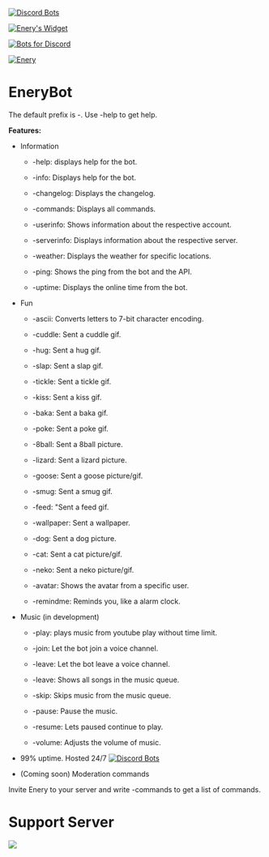 [![Discord Bots](https://discordbots.org/api/widget/567361492287094784.svg)](https://discordbots.org/bot/567361492287094784)


[![Enery's Widget](https://api.botlist.space/widget/567361492287094784/4 "Enery's Widget")](https://botlist.space/bot/567361492287094784?utm_source=bls&utm_medium=widget&utm_campaign=567361492287094784)


[![Bots for Discord](https://botsfordiscord.com/api/bot/567361492287094784/widget)](https://botsfordiscord.com/bots/567361492287094784)


[![Enery](https://bots.ondiscord.xyz/bots/567361492287094784/embed?theme=dark&showGuilds=true)](https://bots.ondiscord.xyz/bots/567361492287094784)


# EneryBot
The default prefix is -. Use -help to get help.


**Features:**


- Information


     - -help: displays help for the bot.
    
    
     - -info: Displays help for the bot.
     

     - -changelog: Displays the changelog.


     - -commands: Displays all commands.
    

     - -userinfo: Shows information about the respective account.
     
     
     - -serverinfo: Displays information about the respective server.
    
    
     - -weather: Displays the weather for specific locations.     


     - -ping: Shows the ping from the bot and the API.
     
     
     - -uptime: Displays the online time from the bot.
     
     
- Fun


     - -ascii: Converts letters to 7-bit character encoding.
    
    
     - -cuddle: Sent a cuddle gif.
    
    
     - -hug: Sent a hug gif.
     
     
     - -slap: Sent a slap gif.
     
     
     - -tickle: Sent a tickle gif.
     
     
     - -kiss: Sent a kiss gif.
     

     - -baka: Sent a baka gif.
     
     
     - -poke: Sent a poke gif.
     
     
     - -8ball: Sent a 8ball picture.
     
     
     - -lizard: Sent a lizard picture.
     
     
     - -goose: Sent a goose picture/gif.
     
     
     - -smug: Sent a smug gif.
     
     
     - -feed: "Sent a feed gif.
     
     
     - -wallpaper: Sent a wallpaper.
     
     
     - -dog: Sent a dog picture.
     
     
     - -cat: Sent a cat picture/gif.
     
     
     - -neko: Sent a neko picture/gif.
     

     - -avatar: Shows the avatar from a specific user.
     
     
     - -remindme: Reminds you, like a alarm clock.
     
     

- Music (in development)


     - -play: plays music from youtube play without time limit.


     - -join: Let the bot join a voice channel.
     
     
     - -leave: Let the bot leave a voice channel.
     

     - -leave: Shows all songs in the music queue.
     
    
     - -skip: Skips music from the music queue.
     
     
     - -pause: Pause the music.
     
     
     - -resume: Lets paused continue to play.
     
     
     - -volume: Adjusts the volume of music.
     
     
- 99% uptime. Hosted 24/7
[![Discord Bots](https://discordbots.org/api/widget/status/567361492287094784.svg?noavatar=true)](https://discordbots.org/bot/567361492287094784)


- (Coming soon) Moderation commands

Invite Enery to your server and write -commands to get a list of commands.

# Support Server
[![](https://discordapp.com/api/guilds/546815143837827081/embed.png?style=banner2)](https://www.enerybot.de/support)
